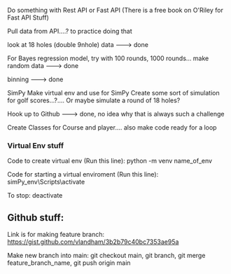 Do something with Rest API or Fast API
    (There is a free book on O'Riley for Fast API Stuff)

Pull data from API....? to practice doing that

look at 18 holes (double 9nhole) data ---> done 

For Bayes regression model, try with 100 rounds, 1000 rounds... make random data ---> done

binning ---> done 

SimPy
    Make virtual env and use for SimPy
    Create some sort of simulation for golf scores...?.... Or maybe simulate a round of 18 holes?

Hook up to Github ---> done, no idea why that is always such a challenge

Create Classes for Course and player.... also make code ready for a loop



### Virtual Env stuff 
Code to create virtual env (Run this line):
python -m venv name_of_env

Code for starting a virtual enviroment (Run this line):
simPy_env\Scripts\activate

To stop: 
deactivate


## Github stuff:

Link is for making feature branch: https://gist.github.com/vlandham/3b2b79c40bc7353ae95a

Make new branch into main: git checkout main, git branch, git merge feature_branch_name, git push origin main
